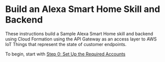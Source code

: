 # Build an Alexa Smart Home Skill and Backend
These instructions build a Sample Alexa Smart Home skill and backend using Cloud Formation using the API Gateway as an access layer to AWS IoT Things that represent the state of customer endpoints.


To begin, start with [Step 0: Set Up the Required Accounts](000-setup-requirements.md) 


